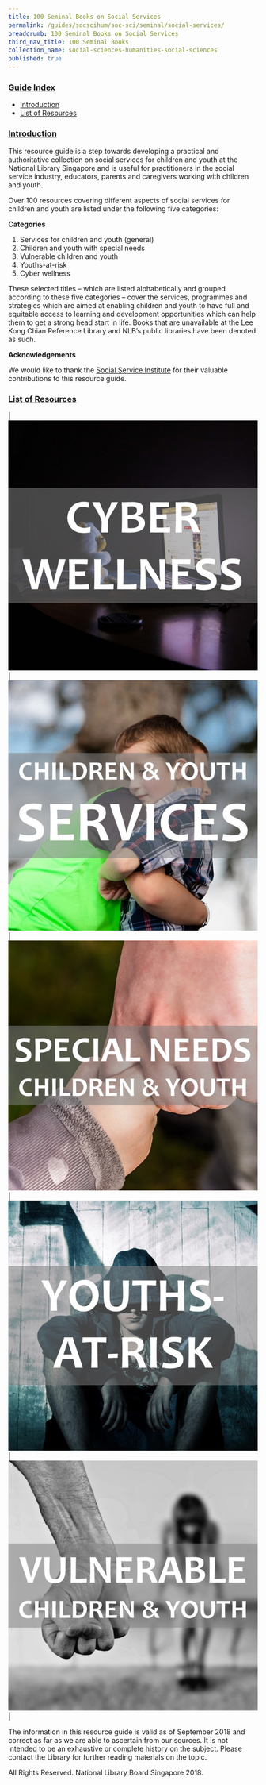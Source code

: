 ```yaml
---
title: 100 Seminal Books on Social Services
permalink: /guides/socscihum/soc-sci/seminal/social-services/
breadcrumb: 100 Seminal Books on Social Services
third_nav_title: 100 Seminal Books
collection_name: social-sciences-humanities-social-sciences
published: true
---
```

### <u>Guide Index</u>

* [Introduction](#introduction)
* [List of Resources](#list-of-resources)


### <u>Introduction</u>

This resource guide is a step towards developing a practical and authoritative collection on social services for children and youth at the National Library Singapore and is useful for practitioners in the social service industry, educators, parents and caregivers working with children and youth.

Over 100 resources covering different aspects of social services for children and youth are listed under the following five categories:

**Categories**

1.	Services for children and youth (general)
2.	Children and youth with special needs
3.	Vulnerable children and youth
4.	Youths-at-risk
5.	Cyber wellness

These selected titles – which are listed alphabetically and grouped according to these five categories – cover the services, programmes and strategies which are aimed at enabling children and youth to have full and equitable access to learning and development opportunities which can help them to get a strong head start in life. Books that are unavailable at the Lee Kong Chian Reference Library and NLB’s public libraries have been denoted as such.

**Acknowledgements**

We would like to thank the [Social Service Institute](https://www.ssi.gov.sg/) for their valuable contributions to this resource guide.

### <u>List of Resources</u>

| <a href="/guides/socscihum/soc-sci/seminal/cyber-wellness"><img src="/images/socsci-hum/Cyber-Wellness.jpg"></a> | <a href="/guides/socscihum/soc-sci/seminal/childrenyouthgen"><img src="/images/socsci-hum/Children-and-Youth-Services.jpg"></a> | <a href="/guides/socscihum/soc-sci/seminal/special-needs"><img src="/images/socsci-hum/Special-Needs-Children-and-Youth.jpg"></a> | <a href="/guides/socscihum/soc-sci/seminal/youths-at-risk"><img src="/images/socsci-hum/Youths-at-Risk.jpg"></a> | <a href="/guides/socscihum/soc-sci/seminal/vulnerable-youth/"><img src="/images/socsci-hum/Vulnerable-Children-and-Youth.jpg"></a> |


The information in this resource guide is valid as of September 2018 and correct as far as we are able to ascertain from our sources. It is not intended to be an exhaustive or complete history on the subject. Please contact the Library for further reading materials on the topic.

All Rights Reserved. National Library Board Singapore 2018.